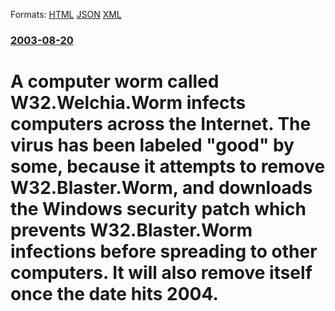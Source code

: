 
Formats: [HTML](/news/2003/08/20/a-computer-worm-called-w32-welchia-worm-infects-computers-across-the-internet-the-virus-has-been-labeled-good-by-some-because-it-attemp.html)  [JSON](/news/2003/08/20/a-computer-worm-called-w32-welchia-worm-infects-computers-across-the-internet-the-virus-has-been-labeled-good-by-some-because-it-attemp.json)  [XML](/news/2003/08/20/a-computer-worm-called-w32-welchia-worm-infects-computers-across-the-internet-the-virus-has-been-labeled-good-by-some-because-it-attemp.xml)  

### [2003-08-20](/news/2003/08/20/index.md)

##### 
#  A computer worm called W32.Welchia.Worm infects computers across the Internet. The virus has been labeled "good" by some, because it attempts to remove W32.Blaster.Worm, and downloads the Windows security patch which prevents W32.Blaster.Worm infections before spreading to other computers. It will also remove itself once the date hits 2004.




